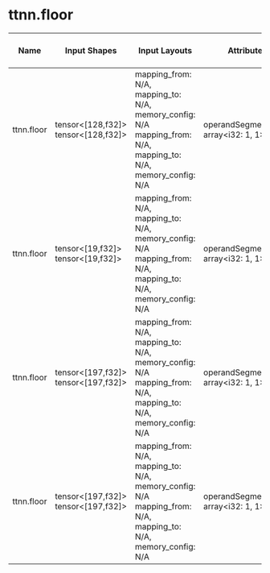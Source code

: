 # ttnn.floor

| Name | Input Shapes | Input Layouts | Attributes | Output Shapes | Output Layouts | Runs on TTNN | PCC | ATOL |
|------|--------------|---------------|------------|---------------|----------------|--------------|-----|------|
| ttnn.floor | tensor<[128,f32]> <br> tensor<[128,f32]> | mapping_from: N/A, mapping_to: N/A, memory_config: N/A <br> mapping_from: N/A, mapping_to: N/A, memory_config: N/A | operandSegmentSizes: array<i32: 1, 1> | tensor<[128,f32]> | mapping_from: N/A, mapping_to: N/A, memory_config: N/A | no | nan | nan |
| ttnn.floor | tensor<[19,f32]> <br> tensor<[19,f32]> | mapping_from: N/A, mapping_to: N/A, memory_config: N/A <br> mapping_from: N/A, mapping_to: N/A, memory_config: N/A | operandSegmentSizes: array<i32: 1, 1> | tensor<[19,f32]> | mapping_from: N/A, mapping_to: N/A, memory_config: N/A | no | nan | nan |
| ttnn.floor | tensor<[197,f32]> <br> tensor<[197,f32]> | mapping_from: N/A, mapping_to: N/A, memory_config: N/A <br> mapping_from: N/A, mapping_to: N/A, memory_config: N/A | operandSegmentSizes: array<i32: 1, 1> | tensor<[197,f32]> | mapping_from: N/A, mapping_to: N/A, memory_config: N/A | no | nan | nan |
| ttnn.floor | tensor<[197,f32]> <br> tensor<[197,f32]> | mapping_from: N/A, mapping_to: N/A, memory_config: N/A <br> mapping_from: N/A, mapping_to: N/A, memory_config: N/A | operandSegmentSizes: array<i32: 1, 1> | tensor<[197,f32]> | mapping_from: N/A, mapping_to: N/A, memory_config: N/A | no | nan | nan |
